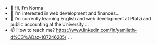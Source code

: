 - 👋 Hi, I’m Norma
- 👀 I’m interested in web development and finances...
- 🌱 I’m currently learning English and web development at Platzi and public accounting at the University ...
- 📫 How to reach me? https://www.linkedin.com/in/yamileth-d%C3%ADaz-107246205/ ...

<!---
yami-normix/yami-normix is a ✨ special ✨ repository because its `README.md` (this file) appears on your GitHub profile.
You can click the Preview link to take a look at your changes.
--->
